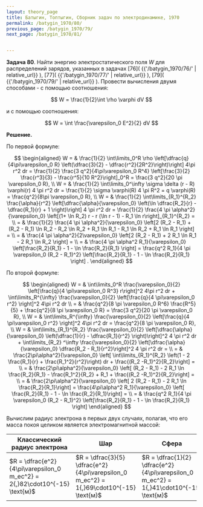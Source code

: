 ```yaml
---
layout: theory_page
title: Батыгин, Топтыгин, Сборник задач по электродинамике, 1970
permalink: /batygin_1970/80/
previous_page: /batygin_1970/79/
next_page: /batygin_1970/81/


---
```


**Задача 80**. Найти энергию электростатического поля $W$ для распределений зарядов, указанных в задачах [76]( {{'/batygin_1970/76/' | relative_url}} ),  [77]( {{'/batygin_1970/77/' | relative_url}} ), [79]( {{'/batygin_1970/79/' | relative_url}} ). Провести вычисления двумя способами - с помощью соотношения:

$$
W = \frac{1}{2}\int \rho \varphi dV
$$

и с помощью соотношения:

$$
W = \int \frac{\varepsilon_0 E^2}{2} dV
$$

**Решение.** 

По первой формуле:

$$
\begin{aligned}
W = & \frac{1}{2} \int\limits_0^R \rho \left[\dfrac{q}{4\pi\varepsilon_0 R} \left(\dfrac{3}{2} - \dfrac{r^2}{2R^2}\right)\right] 4\pi r^2 dr = \frac{1}{2} \frac{3 q^2}{4\pi\varepsilon_0 R^4} \left[\frac{3}{2} \frac{r^3}{3} - \frac{r^5}{10 R^2}\right]_0^R = \frac{3 q^2}{20 \pi \varepsilon_0 R}, \\
W = & \frac{1}{2} \int\limits_0^\infty \sigma \delta (r - R) \varphi(r) 4 \pi r^2 dr = \frac{1}{2} \sigma \varphi(R) 4 \pi R^2 = q \varphi(R) = \frac{q^2}{8\pi \varepsilon_0 R}, \\
W = & \frac{1}{2} \int\limits_{R_1}^{R_2} \frac{\alpha}{r^2} \left[\dfrac{\alpha}{\varepsilon_0} \left(\ln \dfrac{R_2}{r} - \dfrac{R_1}{r} + 1 \right)\right] 4 \pi r^2 dr = \frac{1}{2} \frac{4 \pi \alpha^2}{\varepsilon_0} \left[(1+ \ln R_2) r - r (\ln r - 1) - R_1 \ln r\right]_{R_1}^{R_2} = \\
= & \frac{1}{2} \frac{4 \pi \alpha^2}{\varepsilon_0} \left[2 (R_2 - R_1) + (R_2 - R_1) \ln R_2 - R_2 \ln R_2 + R_1 \ln R_1 - R_1 \ln R_2 + R_1 \ln R_1 \right] = \\
= & \frac{4 \pi \alpha^2}{2\varepsilon_0} \left[2 (R_2 - R_1) + 2 R_1 \ln R_1 - 2 R_1 \ln R_2 \right] = \\
= & \frac{4 \pi \alpha^2 R_1}{\varepsilon_0} \left[\frac{R_2}{R_1} - 1 - \ln \frac{R_2}{R_1} \right] = \frac{q^2 R_1}{4 \pi \varepsilon_0 (R_2 - R_1)^2} \left[\frac{R_2}{R_1} - 1 - \ln \frac{R_2}{R_1} \right] .
\end{aligned}
$$

По второй формуле:

$$
\begin{aligned}
W = & \int\limits_0^R \frac{\varepsilon_0}{2} \left[\frac{q}{4 \pi\varepsilon_0 R^3} r\right]^2 4\pi r^2 dr + \int\limits_R^{\infty} \frac{\varepsilon_0}{2} \left[\frac{q}{4 \pi\varepsilon_0 r^2} \right]^2 4\pi r^2  dr \\
= & \frac{q^2}{8 \pi \varepsilon_0 R^6} \frac{R^5}{5} + \frac{q^2}{8 \pi \varepsilon_0 R} = \frac{3 q^2}{20 \pi \varepsilon_0 R}, \\
W = & \int\limits_R^{\infty} \frac{\varepsilon_0}{2} \left[\frac{q}{4 \pi\varepsilon_0 r^2} \right]^2 4\pi r^2  dr = \frac{q^2}{8 \pi \varepsilon_0 R}, \\
W = & \int\limits_{R_1}^{R_2} \frac{\varepsilon_0}{2} \left[\dfrac{\alpha}{\varepsilon_0} \left(\dfrac{1}{r} - \dfrac{R_1}{r^2} \right)\right]^2 4 \pi r^2 dr + \int\limits_{R_2}
^\infty \frac{\varepsilon_0}{2} \left[\dfrac{\alpha}{\varepsilon_0} \dfrac{R_2 - R_1}{r^2}\right]^2 4 \pi r^2 dr = \\
= & \frac{2\pi\alpha^2}{\varepsilon_0} \left[ \int\limits_{R_1}^{R_2} \left(1 - 2 \frac{R_1}{r} + \frac{R_1^2}{r^2}\right) dr + \frac{(R_2 -R_1)^2}{R_2}\right] = \\
= & \frac{2\pi\alpha^2}{\varepsilon_0} \left[ (R_2 - R_1) - 2 R_1 \ln \frac{R_2}{R_1} - \frac{R_1^2}{R_2} + R_1 + \frac{(R_2 -R_1)^2}{R_2}\right] = \\
= & \frac{2\pi\alpha^2}{\varepsilon_0} \left[ 2 (R_2 - R_1) - 2 R_1 \ln \frac{R_2}{R_1}\right] = \frac{4\pi\alpha^2 R_1}{\varepsilon_0} \left[ \frac{R_2}{R_1} - 1 - \ln \frac{R_2}{R_1}\right] = \\
= & \frac{q^2 R_1}{4 \pi \varepsilon_0 (R_2 - R_1)^2} \left[\frac{R_2}{R_1} - 1 - \ln \frac{R_2}{R_1} \right]
\end{aligned}
$$

Вычислим радиус электрона в первых двух случаях, полагая, что его масса покоя целиком является электромагнитной массой:

|Классический радиус электрона|Шар|Сфера|
|-|-|-|
|$R = \dfrac{e^2}{4\pi\varepsilon_0 m_ec^2} = 2{,}82\cdot10^{-15} \text{м}$ |$R = \dfrac{3}{5} \dfrac{e^2}{4\pi\varepsilon_0 m_ec^2} = 1{,}69\cdot10^{-15} \text{м}$ | $R = \dfrac{1}{2} \dfrac{e^2}{4\pi\varepsilon_0 m_ec^2} = 1{,}41\cdot10^{-15} \text{м}$ |

